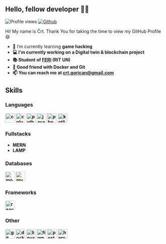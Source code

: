 ## Hello, fellow developer 👋🏼

![Profile views](https://visitor-badge.glitch.me/badge?page_id=cgorican)
[![Github](https://img.shields.io/github/followers/cgorican?label=follow)](https://github.com/cgorican)
<!--[![Github](https://img.shields.io/github/followers/cgorican?label=follow&style=social)](https://github.com/cgorican)-->

Hi! My name is Črt. Thank You for taking the time to view my GitHub Profile 😄

- 🌱 I’m currently learning <b>game hacking<b>
- 💻 I'm currently working on a <b>Digital twin & blockchain project</b>
- 📚 Student of <a href="https://feri.um.si/">FERI</a> (RIT UN)
- 🐳 Good friend with <b>Docker</b> and <b>Git</b>
- 📫 You can reach me at <a href="mailto:crt.gorican@gmail.com">crt.gorican@gmail.com</a>
<!--
- 🤔 I’m looking for help with <b>game hacking</b>
- 🔭 ?
- ⚡ Fun fact: I like to learn ethical hacking in my free time
-->

## Skills
### Languages
<p>
  <img src="https://img.icons8.com/color/452/c-programming.png" alt="c" height="30"/>
  <img src="https://img.icons8.com/color/344/c-plus-plus-logo.png" alt="cplusplus" height="30"/>
  <img src="https://img.icons8.com/color/452/python--v1.png" alt="python" height="30"/>
  <img src="https://img.icons8.com/color/344/javascript--v1.png" alt="javascript" height="30"/>
  <img src="https://img.icons8.com/dusk/344/php-logo.png" alt="php" height="30"/>
  <img src="https://img.icons8.com/color/344/kotlin.png" alt="kotlin" height="30"/>
</p>

### Fullstacks
- MERN
- LAMP
  
### Databases
<p>
  <img src="https://img.icons8.com/color/344/mongodb.png" alt="mongodb" height="30"/>
  <img src="https://img.icons8.com/color/344/mysql-logo.png" alt="mysql" height="30"/>
</p>

### Frameworks
<p>
  <img src="https://img.icons8.com/color/344/react-native.png" alt="react" height="30"/>
  <!--<img src="https://img.icons8.com/color/344/flutter.png" alt="flutter" height="30"/>-->
</p>
  
### Other
<p>
  <img src="https://img.icons8.com/color/344/git.png" alt="git" height="30"/>
  <img src="https://img.icons8.com/fluency/344/docker.png" alt="docker" height="30"/>
  <img src="https://img.icons8.com/color/344/linux.png" alt="linux" height="30"/>
  <img src="https://img.icons8.com/color/344/figma--v1.png" alt="figma" height="30"/>
  <img src="https://img.icons8.com/external-tal-revivo-color-tal-revivo/344/external-postman-is-the-only-complete-api-development-environment-logo-color-tal-revivo.png" alt="postman" height="30"/>
  <img src="https://img.icons8.com/color/344/heroku.png" alt="heroku" height="30"/>
</p>

<!--
Here are some ideas to get you started:
- 👯 I’m looking to collaborate on ...
-->
